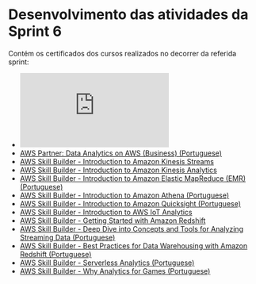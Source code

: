 # Desenvolvimento das atividades da Sprint 6

Contém os certificados dos cursos realizados no decorrer da referida sprint:

- ![AWS Skill Builder - Data Analytics Fundamentals (Portuguese)](https://github.com/telmacarvalho/programa_de_bolsas_compass/blob/main/Sprint%206/Certificados/Certificado%20Data%20Analytics%20Fundamentals.pdf)
- [AWS Partner: Data Analytics on AWS (Business) (Portuguese)](https://github.com/telmacarvalho/programa_de_bolsas_compass/blob/main/Sprint%206/Certificados/Certificado%20Data%20Analytics%20on%20AWS%20(Business).pdf)
- [AWS Skill Builder - Introduction to Amazon Kinesis Streams](https://github.com/telmacarvalho/programa_de_bolsas_compass/blob/main/Sprint%206/Certificados/Certificado%20Introduction%20to%20Amazon%20Kinesis%20Streams.pdf)
- [AWS Skill Builder - Introduction to Amazon Kinesis Analytics](https://github.com/telmacarvalho/programa_de_bolsas_compass/blob/main/Sprint%206/Certificados/Certificado%20Introduction%20to%20Amazon%20Kinesis%20Analytics.pdf)
- [AWS Skill Builder - Introduction to Amazon Elastic MapReduce (EMR) (Portuguese)](https://github.com/telmacarvalho/programa_de_bolsas_compass/blob/main/Sprint%206/Certificados/Certificado%20Introduction%20to%20Amazon%20Elastic%20MapReduce.pdf)
- [AWS Skill Builder - Introduction to Amazon Athena (Portuguese)](https://github.com/telmacarvalho/programa_de_bolsas_compass/blob/main/Sprint%206/Certificados/Certificado%20Introduction%20to%20Amazon%20Quicksight.pdf)
- [AWS Skill Builder - Introduction to Amazon Quicksight (Portuguese)](https://github.com/telmacarvalho/programa_de_bolsas_compass/blob/main/Sprint%206/Certificados/Certificado%20Introduction%20to%20Amazon%20Quicksight.pdf)
- [AWS Skill Builder - Introduction to AWS IoT Analytics](https://github.com/telmacarvalho/programa_de_bolsas_compass/blob/main/Sprint%206/Certificados/Certificado%20Introduction%20to%20AWS%20IoT%20Analytics.pdf)
- [AWS Skill Builder - Getting Started with Amazon Redshift](https://github.com/telmacarvalho/programa_de_bolsas_compass/blob/main/Sprint%206/Certificados/Certificado%20Getting%20Started%20with%20Amazon%20Redshift.pdf)
- [AWS Skill Builder - Deep Dive into Concepts and Tools for Analyzing Streaming Data (Portuguese)](https://github.com/telmacarvalho/programa_de_bolsas_compass/blob/main/Sprint%206/Certificados/Certificado%20Deep%20Dive%20into%20Concepts%20and%20Tools%20for%20Analyzing%20Streaming%20Data.pdf)
- [AWS Skill Builder - Best Practices for Data Warehousing with Amazon Redshift (Portuguese)](https://github.com/telmacarvalho/programa_de_bolsas_compass/blob/main/Sprint%206/Certificados/Certificado%20Best%20Practices%20for%20Data%20Warehousing%20with%20Amazon%20Redshift.pdf)
- [AWS Skill Builder - Serverless Analytics (Portuguese)](https://github.com/telmacarvalho/programa_de_bolsas_compass/blob/main/Sprint%206/Certificados/Certificado%20Serverless%20Analytics.pdf)
- [AWS Skill Builder - Why Analytics for Games (Portuguese)](https://github.com/telmacarvalho/programa_de_bolsas_compass/blob/main/Sprint%206/Certificados/Certificado%20Why%20Analytics%20for%20Games.pdf)